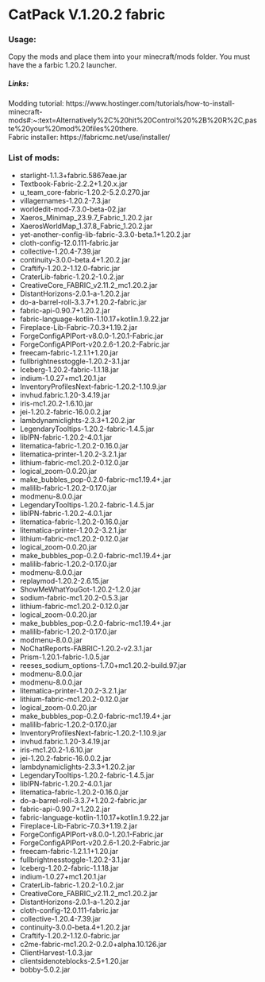 <h1>CatPack V.1.20.2 fabric</h1>
<h3>Usage:</h3>
<p>Copy the mods and place them into your minecraft/mods folder. You must have the a farbic 1.20.2 launcher.</p>
<h5>Links:</h5>
Modding tutorial: <url id="url1">https://www.hostinger.com/tutorials/how-to-install-minecraft-mods#:~:text=Alternatively%2C%20hit%20Control%20%2B%20R%2C,paste%20your%20mod%20files%20there.</url><br>
Fabric installer: <url id="url2">https://fabricmc.net/use/installer/</url>
<h3>List of mods:</h3>
<ul>
<li>starlight-1.1.3+fabric.5867eae.jar</li>
<li>Textbook-Fabric-2.2.2+1.20.x.jar</li>
<li>u_team_core-fabric-1.20.2-5.2.0.270.jar</li>
<li>villagernames-1.20.2-7.3.jar</li>
<li>worldedit-mod-7.3.0-beta-02.jar</li>
<li>Xaeros_Minimap_23.9.7_Fabric_1.20.2.jar</li>
<li>XaerosWorldMap_1.37.8_Fabric_1.20.2.jar</li>
<li>yet-another-config-lib-fabric-3.3.0-beta.1+1.20.2.jar</li>
<li>cloth-config-12.0.111-fabric.jar</li>
<li>collective-1.20.4-7.39.jar</li>
<li>continuity-3.0.0-beta.4+1.20.2.jar</li>
<li>Craftify-1.20.2-1.12.0-fabric.jar</li>
<li>CraterLib-fabric-1.20.2-1.0.2.jar</li>
<li>CreativeCore_FABRIC_v2.11.2_mc1.20.2.jar</li>
<li>DistantHorizons-2.0.1-a-1.20.2.jar</li>
<li>do-a-barrel-roll-3.3.7+1.20.2-fabric.jar</li>
<li>fabric-api-0.90.7+1.20.2.jar</li>
<li>fabric-language-kotlin-1.10.17+kotlin.1.9.22.jar</li>
<li>Fireplace-Lib-Fabric-7.0.3+1.19.2.jar</li>
<li>ForgeConfigAPIPort-v8.0.0-1.20.1-Fabric.jar</li>
<li>ForgeConfigAPIPort-v20.2.6-1.20.2-Fabric.jar</li>
<li>freecam-fabric-1.2.1.1+1.20.jar</li>
<li>fullbrightnesstoggle-1.20.2-3.1.jar</li>
<li>Iceberg-1.20.2-fabric-1.1.18.jar</li>
<li>indium-1.0.27+mc1.20.1.jar</li>
<li>InventoryProfilesNext-fabric-1.20.2-1.10.9.jar</li>
<li>invhud.fabric.1.20-3.4.19.jar</li>
<li>iris-mc1.20.2-1.6.10.jar</li>
<li>jei-1.20.2-fabric-16.0.0.2.jar</li>
<li>lambdynamiclights-2.3.3+1.20.2.jar</li>
<li>LegendaryTooltips-1.20.2-fabric-1.4.5.jar</li>
<li>libIPN-fabric-1.20.2-4.0.1.jar</li>
<li>litematica-fabric-1.20.2-0.16.0.jar</li>
<li>litematica-printer-1.20.2-3.2.1.jar</li>
<li>lithium-fabric-mc1.20.2-0.12.0.jar</li>
<li>logical_zoom-0.0.20.jar</li>
<li>make_bubbles_pop-0.2.0-fabric-mc1.19.4+.jar</li>
<li>malilib-fabric-1.20.2-0.17.0.jar</li>
<li>modmenu-8.0.0.jar</li>
<li>LegendaryTooltips-1.20.2-fabric-1.4.5.jar</li>
<li>libIPN-fabric-1.20.2-4.0.1.jar</li>
<li>litematica-fabric-1.20.2-0.16.0.jar</li>
<li>litematica-printer-1.20.2-3.2.1.jar</li>
<li>lithium-fabric-mc1.20.2-0.12.0.jar</li>
<li>logical_zoom-0.0.20.jar</li>
<li>make_bubbles_pop-0.2.0-fabric-mc1.19.4+.jar</li>
<li>malilib-fabric-1.20.2-0.17.0.jar</li>
<li>modmenu-8.0.0.jar</li>
<li>replaymod-1.20.2-2.6.15.jar</li>
<li>ShowMeWhatYouGot-1.20.2-1.2.0.jar</li>
<li>sodium-fabric-mc1.20.2-0.5.3.jar</li>
<li>lithium-fabric-mc1.20.2-0.12.0.jar</li>
<li>logical_zoom-0.0.20.jar</li>
<li>make_bubbles_pop-0.2.0-fabric-mc1.19.4+.jar</li>
<li>malilib-fabric-1.20.2-0.17.0.jar</li>
<li>modmenu-8.0.0.jar</li>
<li>NoChatReports-FABRIC-1.20.2-v2.3.1.jar</li>
<li>Prism-1.20.1-fabric-1.0.5.jar</li>
<li>reeses_sodium_options-1.7.0+mc1.20.2-build.97.jar</li>
<li>modmenu-8.0.0.jar</li>
<li>modmenu-8.0.0.jar</li>
<li>litematica-printer-1.20.2-3.2.1.jar</li>
<li>lithium-fabric-mc1.20.2-0.12.0.jar</li>
<li>logical_zoom-0.0.20.jar</li>
<li>make_bubbles_pop-0.2.0-fabric-mc1.19.4+.jar</li>
<li>malilib-fabric-1.20.2-0.17.0.jar</li>
<li>InventoryProfilesNext-fabric-1.20.2-1.10.9.jar</li>
<li>invhud.fabric.1.20-3.4.19.jar</li>
<li>iris-mc1.20.2-1.6.10.jar</li>
<li>jei-1.20.2-fabric-16.0.0.2.jar</li>
<li>lambdynamiclights-2.3.3+1.20.2.jar</li>
<li>LegendaryTooltips-1.20.2-fabric-1.4.5.jar</li>
<li>libIPN-fabric-1.20.2-4.0.1.jar</li>
<li>litematica-fabric-1.20.2-0.16.0.jar</li>
<li>do-a-barrel-roll-3.3.7+1.20.2-fabric.jar</li>
<li>fabric-api-0.90.7+1.20.2.jar</li>
<li>fabric-language-kotlin-1.10.17+kotlin.1.9.22.jar</li>
<li>Fireplace-Lib-Fabric-7.0.3+1.19.2.jar</li>
<li>ForgeConfigAPIPort-v8.0.0-1.20.1-Fabric.jar</li>
<li>ForgeConfigAPIPort-v20.2.6-1.20.2-Fabric.jar</li>
<li>freecam-fabric-1.2.1.1+1.20.jar</li>
<li>fullbrightnesstoggle-1.20.2-3.1.jar</li>
<li>Iceberg-1.20.2-fabric-1.1.18.jar</li>
<li>indium-1.0.27+mc1.20.1.jar</li>
<li>CraterLib-fabric-1.20.2-1.0.2.jar</li>
<li>CreativeCore_FABRIC_v2.11.2_mc1.20.2.jar</li>
<li>DistantHorizons-2.0.1-a-1.20.2.jar</li>
<li>cloth-config-12.0.111-fabric.jar</li>
<li>collective-1.20.4-7.39.jar</li>
<li>continuity-3.0.0-beta.4+1.20.2.jar</li>
<li>Craftify-1.20.2-1.12.0-fabric.jar</li>
<li>c2me-fabric-mc1.20.2-0.2.0+alpha.10.126.jar</li>
<li>ClientHarvest-1.0.3.jar</li>
<li>clientsidenoteblocks-2.5+1.20.jar</li>
<li>bobby-5.0.2.jar</li>
</ul>
